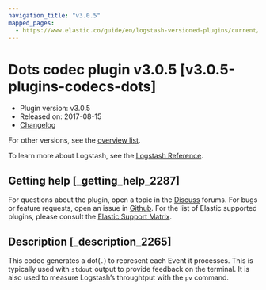 ```yaml
---
navigation_title: "v3.0.5"
mapped_pages:
  - https://www.elastic.co/guide/en/logstash-versioned-plugins/current/v3.0.5-plugins-codecs-dots.html
---
```


# Dots codec plugin v3.0.5 [v3.0.5-plugins-codecs-dots]


* Plugin version: v3.0.5
* Released on: 2017-08-15
* [Changelog](https://github.com/logstash-plugins/logstash-codec-dots/blob/v3.0.5/CHANGELOG.md)

For other versions, see the [overview list](codec-dots-index.md).

To learn more about Logstash, see the [Logstash Reference](logstash://reference/index.md).

## Getting help [_getting_help_2287]

For questions about the plugin, open a topic in the [Discuss](http://discuss.elastic.co) forums. For bugs or feature requests, open an issue in [Github](https://github.com/logstash-plugins/logstash-codec-dots). For the list of Elastic supported plugins, please consult the [Elastic Support Matrix](https://www.elastic.co/support/matrix#matrix_logstash_plugins).


## Description [_description_2265]

This codec generates a dot(`.`) to represent each Event it processes. This is typically used with `stdout` output to provide feedback on the terminal. It is also used to measure Logstash’s throughtput with the `pv` command.


